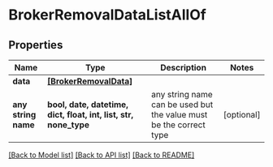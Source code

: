 # BrokerRemovalDataListAllOf


## Properties
Name | Type | Description | Notes
------------ | ------------- | ------------- | -------------
**data** | [**[BrokerRemovalData]**](BrokerRemovalData.md) |  | 
**any string name** | **bool, date, datetime, dict, float, int, list, str, none_type** | any string name can be used but the value must be the correct type | [optional]

[[Back to Model list]](../README.md#documentation-for-models) [[Back to API list]](../README.md#documentation-for-api-endpoints) [[Back to README]](../README.md)


